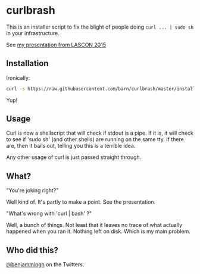 # curlbrash

This is an installer script to fix the blight of people doing `curl ... | sudo sh` in your infrastructure.

See [my presentation from LASCON 2015](https://speakerdeck.com/barnbarn/security-for-non-unicorns-2?slide=36)

## Installation

Ironically:

```bash
curl -s https://raw.githubusercontent.com/barn/curlbrash/master/install.sh | sudo sh
```

Yup!

## Usage

Curl is now a shellscript that will check if stdout is a pipe. If it is, it will check to see if 'sudo sh' (and other shells) are running on the same tty. If there are, then it bails out, telling you this is a terrible idea.

Any other usage of curl is just passed straight through.

## What?

"You're joking right?"

Well kind of. It's partly to make a point. See the presentation.

"What's wrong with 'curl | bash' ?"

Well, a bunch of things. Not least that it leaves no trace of what actually happened when you ran it. Nothing left on disk. Which is my main problem.

## Who did this?

[@benjammingh](https://twitter.com/benjammingh) on the Twitters.
